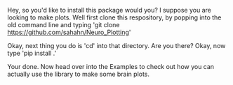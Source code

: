 Hey, so you'd like to install this package would you? I suppose you are looking to make plots. Well first clone this respository, by popping into the old command line and typing 'git clone https://github.com/sahahn/Neuro_Plotting'

Okay, next thing you do is 'cd' into that directory. Are you there? Okay, now type 'pip install .' 

Your done. Now head over into the Examples to check out how you can actually use the library to make some brain plots. 
